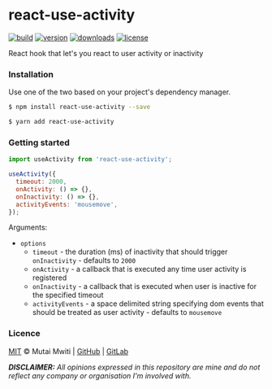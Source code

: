 # react-use-activity

[![build](https://travis-ci.com/mutaimwiti/react-use-activity.svg?branch=main)](https://travis-ci.com/mutaimwiti/react-use-activity)
[![version](https://img.shields.io/npm/v/react-use-activity.svg)](https://www.npmjs.com/package/react-use-activity)
[![downloads](https://img.shields.io/npm/dm/react-use-activity.svg)](https://www.npmjs.com/package/react-use-activity)
[![license](https://img.shields.io/npm/l/react-use-activity.svg)](https://www.npmjs.com/package/react-use-activity)

React hook that let's you react to user activity or inactivity

### Installation

Use one of the two based on your project's dependency manager.

```bash
$ npm install react-use-activity --save

$ yarn add react-use-activity
```

### Getting started

```javascript
import useActivity from 'react-use-activity';

useActivity({
  timeout: 2000,
  onActivity: () => {},
  onInactivity: () => {},
  activityEvents: 'mousemove',
});
```

Arguments:
- `options`
  - `timeout` - the duration (ms) of inactivity that should trigger `onInactivity` - defaults to `2000`
  - `onActivity` - a callback that is executed any time user activity is registered
  - `onInactivity` - a callback that is executed when user is inactive for the specified timeout
  - `activityEvents` - a space delimited string specifying dom events that should be treated as user activity - defaults to `mousemove`
   
### Licence

[MIT](https://mit-license.org/) © Mutai Mwiti |
[GitHub](https://github.com/mutaimwiti) |
[GitLab](https://gitlab.com/mutaimwiti)

_**DISCLAIMER:**_
_All opinions expressed in this repository are mine and do not reflect any company or organisation I'm involved with._
